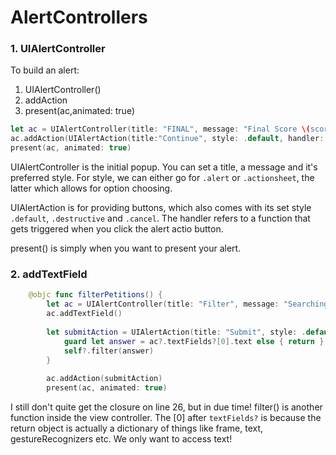 # AlertControllers

### 1. UIAlertController
To build an alert:
1. UIAlertController()
2. addAction
3. present(ac,animated: true)

```swift
let ac = UIAlertController(title: "FINAL", message: "Final Score \(score)", preferredStyle: .alert)
ac.addAction(UIAlertAction(title:"Continue", style: .default, handler: askQuestion))
present(ac, animated: true)
```
UIAlertController is the initial popup. You can set a title, a message and it's preferred style. For style, we can either go for ```.alert``` or ```.actionsheet```, the latter which allows for option choosing.
  
UIAlertAction is for providing buttons, which also comes with its set style ```.default```, ```.destructive``` and ```.cancel```. The handler refers to a function that gets triggered when you click the alert actio button.

present() is simply when you want to present your alert.

### 2. addTextField
```swift
    @objc func filterPetitions() {
        let ac = UIAlertController(title: "Filter", message: "Searching for certain petitions?", preferredStyle: .alert)
        ac.addTextField()
        
        let submitAction = UIAlertAction(title: "Submit", style: .default) { [weak self, weak ac] action in
            guard let answer = ac?.textFields?[0].text else { return }
            self?.filter(answer)
        }
        
        ac.addAction(submitAction)
        present(ac, animated: true)
```
I still don't quite get the closure on line 26, but in due time! filter() is another function inside the view controller. The \[0] after ```textFields?``` is because the return object is actually a dictionary of things like frame, text, gestureRecognizers etc. We only want to access text!
